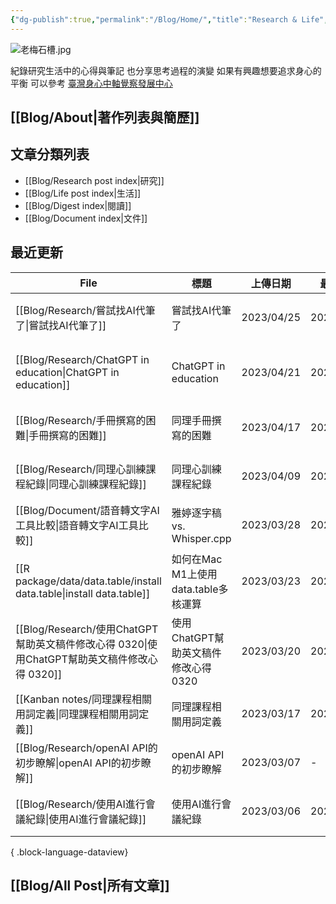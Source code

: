 ```yaml
---
{"dg-publish":true,"permalink":"/Blog/Home/","title":"Research & Life","tags":["blog","gardenEntry","gardenEntry","gardenEntry","gardenEntry","gardenEntry","gardenEntry","gardenEntry","gardenEntry","gardenEntry","gardenEntry","gardenEntry","gardenEntry"],"created":"2023-02-16","updated":"2023-03-01"}
---
```



![老梅石槽.jpg](/img/user/Blog/images/%E8%80%81%E6%A2%85%E7%9F%B3%E6%A7%BD.jpg)

紀錄研究生活中的心得與筆記
也分享思考過程的演變
如果有興趣想要追求身心的平衡
可以參考 [臺灣身心中軸覺察發展中心](https://bmaa.tw)

## [[Blog/About\|著作列表與簡歷]]

## 文章分類列表

- [[Blog/Research post index\|研究]]
- [[Blog/Life post index\|生活]]
- [[Blog/Digest index\|閱讀]]
- [[Blog/Document index\|文件]]

## 最近更新


<div class="transclusion internal-embed is-loaded"><div class="markdown-embed">





| File                                                                    | 標題                         | 上傳日期       | 最後修改       | 類別                                                        |
| ----------------------------------------------------------------------- | -------------------------- | ---------- | ---------- | --------------------------------------------------------- |
| [[Blog/Research/嘗試找AI代筆了\|嘗試找AI代筆了]]                                 | 嘗試找AI代筆了                   | 2023/04/25 | 2023/04/25 | <ul><li>blog</li><li>research</li></ul>                   |
| [[Blog/Research/ChatGPT in education\|ChatGPT in education]]         | ChatGPT in education       | 2023/04/21 | 2023/04/21 | <ul><li>reference</li><li>research</li><li>blog</li></ul> |
| [[Blog/Research/手冊撰寫的困難\|手冊撰寫的困難]]                                   | 同理手冊撰寫的困難                  | 2023/04/17 | 2023/04/17 | <ul><li>blog</li><li>research</li></ul>                   |
| [[Blog/Research/同理心訓練課程紀錄\|同理心訓練課程紀錄]]                               | 同理心訓練課程紀錄                  | 2023/04/09 | 2023/04/14 | <ul><li>blog</li><li>research</li></ul>                   |
| [[Blog/Document/語音轉文字AI工具比較\|語音轉文字AI工具比較]]                           | 雅婷逐字稿 vs. Whisper.cpp      | 2023/03/28 | 2023/03/28 | <ul><li>blog</li><li>document</li></ul>                   |
| [[R package/data/data.table/install data.table\|install data.table]] | 如何在Mac M1上使用data.table多核運算 | 2023/03/23 | 2023/03/24 | <ul><li>document</li><li>blog</li></ul>                   |
| [[Blog/Research/使用ChatGPT幫助英文稿件修改心得 0320\|使用ChatGPT幫助英文稿件修改心得 0320]] | 使用ChatGPT幫助英文稿件修改心得 0320   | 2023/03/20 | 2023/03/20 | <ul><li>blog</li><li>research</li></ul>                   |
| [[Kanban notes/同理課程相關用詞定義\|同理課程相關用詞定義]]                              | 同理課程相關用詞定義                 | 2023/03/17 | 2023/03/17 | <ul><li>note</li><li>research</li></ul>                   |
| [[Blog/Research/openAI API的初步瞭解\|openAI API的初步瞭解]]                   | openAI API的初步瞭解            | 2023/03/07 | \-         | blog                                                      |
| [[Blog/Research/使用AI進行會議紀錄\|使用AI進行會議紀錄]]                             | 使用AI進行會議紀錄                 | 2023/03/06 | 2023/03/07 | <ul><li>blog</li><li>research</li></ul>                   |

{ .block-language-dataview}

</div></div>


## [[Blog/All Post\|所有文章]]
